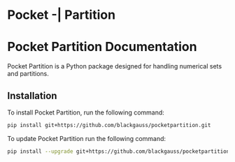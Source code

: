 # Pocket -| Partition
# Pocket Partition Documentation

Pocket Partition is a Python package designed for handling numerical sets and partitions.

## Installation

To install Pocket Partition, run the following command:


```sh
pip install git+https://github.com/blackgauss/pocketpartition.git
```

To update Pocket Partition run the following command:

```sh
pip install --upgrade git+https://github.com/blackgauss/pocketpartition.git
```